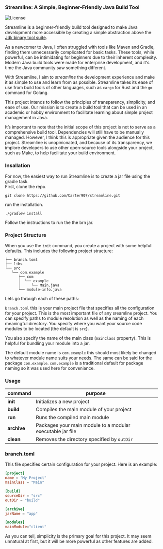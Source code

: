 ### Streamline: A Simple, Beginner-Friendly Java Build Tool
![License](https://img.shields.io/badge/license-GPL3-blue.svg) <!-- Replace with your license -->


Streamline is a beginner-friendly build tool designed to make Java development more accessible by creating a simple abstraction above the [Jdk binary tool suite](https://docs.oracle.com/en/java/javase/23/docs/specs/man/index.html).

As a newcomer to Java, I often struggled with tools like Maven and Gradle, finding them unnecessarily complicated for basic tasks. These tools, while powerful, can be intimidating for beginners due to their inherent complexity. Modern Java build tools were made for enterprise development, and it's time the Java community saw something different. 

With Streamline, I aim to *streamline* the development experience and make it as simple to use and learn from as possible. Streamline takes its ease of use from build tools of other languages, such as `cargo` for Rust and the `go` command for Golang.

This project intends to follow the principles of transparency, simplicity, and ease of use. Our mission is to create a build tool that can be used in an academic or hobby environment to facilitate learning about simple project management in Java.

It’s important to note that the initial scope of this project is not to serve as a comprehensive build tool. Dependencies will still have to be manually managed. However, I think this is appropriate given the audience for this project. Streamline is unopinionated, and because of its transparency, we implore developers to use other open-source tools alongside your project, such as Make, to help facilitate your build environment.

### Insallation
For now, the easiest way to run Streamline is to create a jar file using the gradle task.
\
First, clone the repo.

```
git clone https://github.com/Carter907/streamline.git
```
run the installation.
```
./gradlew install
```
Follow the instructions to run the the brn jar.

### Project Structure
When you use the `init` command, you create a project with some helpful defaults. This includes the following project structure:
```
├── branch.toml
├── libs
└── src
   └── com.example
      ├── com
      │  └── example
      │     └── Main.java
      └── module-info.java
```
Lets go through each of these paths:

`branch.toml` this is your main project file that specifies all the configuration for your project.
This is the most important file of any sreamline project. You can specify paths to module resolution as well
as the naming of each meaningful directory. You specify where you want your source code modules to be located (the default is `src`).

You also specify the name of the main class (`mainClass` property). This is helpful for bundling your module into a jar.

The default module name is `com.example` this should most likely be changed to whatever module name suits your needs.
The same can be said for the package `com.example`. `com.example` is a traditional default for package naming so it was used here
for conveniance.

### Usage

| command | purpose |
| ------- | ------- |
| **init**    | Initializes a new project |
| **build**   | Compiles the main module of your project |
| **run**     | Runs the compiled main module |
| **archive** | Packages your main module to a modular executable jar file |
| **clean**   | Removes the directory specified by `outDir` |

### branch.toml

This file specifies certain configuration for your project. Here is an example:
```toml
[project]
name = "My Project"
mainClass = "Main"

[build]
sourceDir = "src"
outDir = "build"

[archive]
jarName = "app"

[modules]
mainModule="client"
```
As you can tell, simplicity is the primary goal for this project. It may seem unnatural at first, but it will be more powerful as other features are added.

